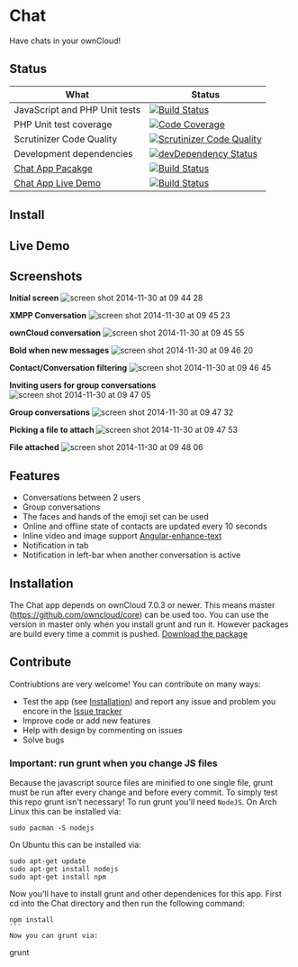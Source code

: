 Chat
====
Have chats in your ownCloud!

## Status

| What | Status |
| ---- | --- |
| JavaScript and PHP Unit tests | [![Build Status](https://travis-ci.org/owncloud/chat.svg?branch=master)](https://travis-ci.org/owncloud/chat) |
| PHP Unit test coverage | [![Code Coverage](https://scrutinizer-ci.com/g/owncloud/chat/badges/coverage.png?b=master)](https://scrutinizer-ci.com/g/owncloud/chat/?branch=master) |
| Scrutinizer Code Quality | [![Scrutinizer Code Quality](https://scrutinizer-ci.com/g/owncloud/chat/badges/quality-score.png?b=master)](https://scrutinizer-ci.com/g/owncloud/chat/?branch=master) |
| Development dependencies | [![devDependency Status](https://david-dm.org/owncloud/chat/dev-status.svg)](https://david-dm.org/owncloud/chat#info=devDependencies) |
| [Chat App Pacakge](#Install) | [![Build Status](https://occjen-ledfan.rhcloud.com:443/buildStatus/icon?job=ownCloud-Chat)](https://occjen-ledfan.rhcloud.com:443/job/ownCloud-Chat/) |
| [Chat App Live Demo](#Live-Demo)  | [![Build Status](https://occjen-ledfan.rhcloud.com:443/job/chat-deploy/badge/icon)](https://occjen-ledfan.rhcloud.com:443/job/chat-deploy/) | 

## Install

## Live Demo

## Screenshots
**Initial screen**
![screen shot 2014-11-30 at 09 44 28](https://cloud.githubusercontent.com/assets/2996275/5237202/7efd7bfc-7875-11e4-929a-77349b4a4f45.png)

**XMPP Conversation**
![screen shot 2014-11-30 at 09 45 23](https://cloud.githubusercontent.com/assets/2996275/5237207/a1021578-7875-11e4-8f3b-83b305f12a18.png)

**ownCloud conversation**
![screen shot 2014-11-30 at 09 45 55](https://cloud.githubusercontent.com/assets/2996275/5237209/b5441432-7875-11e4-90b5-dd05f8706628.png)

**Bold when new messages**
![screen shot 2014-11-30 at 09 46 20](https://cloud.githubusercontent.com/assets/2996275/5237210/c1877c2a-7875-11e4-90eb-8cd5747bbc18.png)

**Contact/Conversation filtering**
![screen shot 2014-11-30 at 09 46 45](https://cloud.githubusercontent.com/assets/2996275/5237211/d1b36bfe-7875-11e4-81d7-d3a473baeb34.png)

**Inviting users for group conversations**
![screen shot 2014-11-30 at 09 47 05](https://cloud.githubusercontent.com/assets/2996275/5237212/e13b3192-7875-11e4-98b4-95f19254c0dd.png)

**Group conversations**
![screen shot 2014-11-30 at 09 47 32](https://cloud.githubusercontent.com/assets/2996275/5237213/ed27a27e-7875-11e4-8823-f7e9b5ffe522.png)

**Picking a file to attach**
![screen shot 2014-11-30 at 09 47 53](https://cloud.githubusercontent.com/assets/2996275/5237215/f7041aca-7875-11e4-88c4-924b8d96f370.png)

**File attached**
![screen shot 2014-11-30 at 09 48 06](https://cloud.githubusercontent.com/assets/2996275/5237216/07b28fe6-7876-11e4-8a03-34ee551a74c1.png)


## Features
 - Conversations between 2 users
 - Group conversations
 - The faces and hands of the emoji set can be used
 - Online and offline state of contacts are updated every 10 seconds
 - Inline video and image support [Angular-enhance-text](https://github.com/Raydiation/angular-enhance-text)
 - Notification in tab
 - Notification in left-bar when another conversation is active

## Installation
The Chat app depends on ownCloud 7.0.3 or newer. This means master (https://github.com/owncloud/core) can be used too.
You can use the version in master only when you install grunt and run it. However packages are build every time a commit is pushed. [Download the package](https://occjen-ledfan.rhcloud.com/job/ownCloud-Chat/ws/build.zip)

## Contribute
Contriubtions are very welcome! You can contribute on many ways:
 - Test the app (see [Installation](https://github.com/owncloud/chat#installation)) and report any issue and problem you encore in the [Issue tracker](https://github.com/owncloud/chat/issues)
 - Improve code or add new features
 - Help with design by commenting on issues
 - Solve bugs

### Important: run grunt when you change JS files
Because the  javascript source files are minified to one single file, grunt must be run after every change and before every commit. To simply test this repo grunt isn't necessary!
To run grunt you'll need `NodeJS`. On Arch Linux this can be installed via:
````
sudo pacman -S nodejs
````
On Ubuntu this can be installed via:
````
sudo apt-get update
sudo apt-get install nodejs
sudo apt-get install npm
````
Now you'll have to install grunt and other dependenices for this app. First cd into the Chat directory and then run the following command:
````
npm install
```
Now you can grunt via:
````
grunt
````

